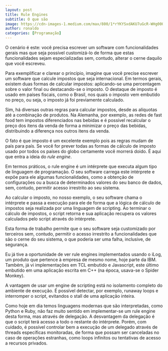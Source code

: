 ```yaml
---
layout: post
title: Rule Engines
subtitle: O que são
image: https://cdn-images-1.medium.com/max/800/1*rYKYSxdAKU7uGcR-WHg00Q.jpeg
author: ronaldo
categories: [Programação]
---
```


O cenário é este: você precisa escrever um software com funcionalidades gerais
mas que seja possível customizá-lo de forma que estas funcionalidades sejam
especializadas sem, contudo, alterar o cerne daquilo que você escreveu.

Para exemplificar e clarear o princípio, imagine que você precise escrever um
software que calcule impostos que seja internacional. Em termos gerais, existem
duas formas de calcular impostos: aplicando-se uma percentagem sobre o valor
final ou destacando-se o imposto. O destaque de imposto é usado em países
fiscais, como o Brasil, nos quais o imposto vem embutido no preço, ou seja, o
imposto já foi previamente calculado.

Sim, há diversas outras regras para calcular impostos, desde as alíquotas até a
combinação de produtos. Na Alemanha, por exemplo, as redes de fast food tem
impostos diferenciados nas bebidas e é possível recalcular o preço dos itens da
venda de forma a minimizar o preço das bebidas, distribuindo a diferença nos
outros itens da venda.

O fato é que imposto é um excelente exemplo pois as regras mudam de país para
país. Se você for prever todas as formas de cálculo de imposto usado por todos
os países do globo certamente você morrerá doido. É aqui que entra a ideia do
*rule engine*.

Em termos práticos, o rule engine é um intérprete que executa algum tipo de
linguagem de programação. O seu software carrega este intérprete e expõe para
ele algumas funcionalidades, como a obtenção de configurações ou a busca de
determinados valores do seu banco de dados, sem, contudo, permitir acesso
irrestrito ao seu sistema.

Ao calcular o imposto, no nosso exemplo, o seu software chama o intérprete e
passa a execução para ele de forma que a lógica de cálculo de impostos seja
realizada por uma linguagem de scripting. Ao terminar o cálculo de impostos, o
script retorna e sua aplicação recupera os valores calculados pelo script
através do intérprete.

Esta forma de trabalho permite que o seu software seja customizado por terceiros
sem, contudo, permitir o acesso irrestrito a funcionalidades que são o cerne do
seu sistema, o que poderia ser uma falha, inclusive, de segurança.

Eu já tive a oportunidade de ver rule engines implementados usando o iLog, um
produto que pertence à empresa de mesmo nome, hoje parte da IBM. Também, já vi
implementações em TCL embutido e Javascript, este último embutido em uma
aplicação escrita em C++ (na época, usava-se o Spider Monkey).

A vantagem de usar um engine de scripting está no isolamento completo do
ambiente de execução. É possível detectar, por exemplo, runaway loops e
interromper o script, evitandos o stall de uma aplicação inteira.

Como hoje em dia temos linguagens modernas que são interpretadas, como Python e
Ruby, não faz muito sentido em implementar-se um rule engine desta forma, mas
através de delegação. A desvantagem da delegação é que o script terá acesso a
todo o restante do intérprete. Porém, com cuidado, é possível controlar bem a
execução de um delegado através de threads específicas monitoradas, de forma que
possam ser canceladas no caso de operações estranhas, como loops infinitos ou
tentativas de acesso a recursos privados.
